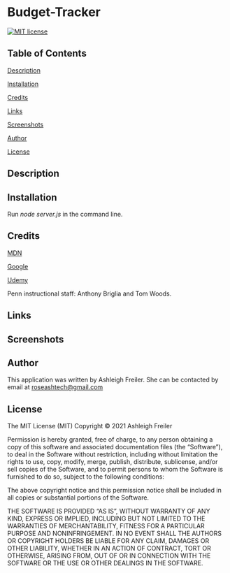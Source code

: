 # Budget-Tracker

[![MIT license](https://img.shields.io/badge/License-MIT-blue.svg)](https://lbesson.mit-license.org/)

## Table of Contents

[Description](#description)

[Installation](#installation)

[Credits](#credits)

[Links](#links)

[Screenshots](#screenshots)

[Author](#author)

[License](#license)

## Description

## Installation

Run _node server.js_ in the command line.

## Credits

[MDN](https://developer.mozilla.org/en-US/docs/Web/Progressive_web_apps)

[Google](https://developers.google.com/web/ilt/pwa)

[Udemy](https://www.udemy.com)

Penn instructional staff: Anthony Briglia and Tom Woods.

## Links

## Screenshots

## Author

This application was written by Ashleigh Freiler. She can be contacted by email at roseashtech@gmail.com

## License

The MIT License (MIT) Copyright © 2021 Ashleigh Freiler

Permission is hereby granted, free of charge, to any person obtaining a copy of this software and associated documentation files (the “Software”), to deal in the Software without restriction, including without limitation the rights to use, copy, modify, merge, publish, distribute, sublicense, and/or sell copies of the Software, and to permit persons to whom the Software is furnished to do so, subject to the following conditions:

The above copyright notice and this permission notice shall be included in all copies or substantial portions of the Software.

THE SOFTWARE IS PROVIDED “AS IS”, WITHOUT WARRANTY OF ANY KIND, EXPRESS OR IMPLIED, INCLUDING BUT NOT LIMITED TO THE WARRANTIES OF MERCHANTABILITY, FITNESS FOR A PARTICULAR PURPOSE AND NONINFRINGEMENT. IN NO EVENT SHALL THE AUTHORS OR COPYRIGHT HOLDERS BE LIABLE FOR ANY CLAIM, DAMAGES OR OTHER LIABILITY, WHETHER IN AN ACTION OF CONTRACT, TORT OR OTHERWISE, ARISING FROM, OUT OF OR IN CONNECTION WITH THE SOFTWARE OR THE USE OR OTHER DEALINGS IN THE SOFTWARE.
